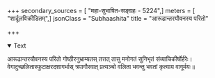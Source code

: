+++
secondary_sources = [ "महा-सुभाषित-सङ्ग्रहः - 5224",]
meters = [ "शार्दूलविक्रीडितम्",]
jsonClass = "Subhaashita"
title = "आरूढान्तरयौवनस्य परितो"

+++

<details open><summary>Text</summary>

आरूढान्तरयौवनस्य परितो गोष्ठीरनुभ्राम्यतस् तत्तत् तासु मनोगतं सुनिभृतं संव्याचिकीर्षोर्हरेः।  
वेगादुच्छलितास्फुटाक्षरदशागर्भास् त्रपागौरवात् प्रत्यञ्चो वलिता भवन्तु भवतां कृत्याय वागूर्मयः॥
</details>

